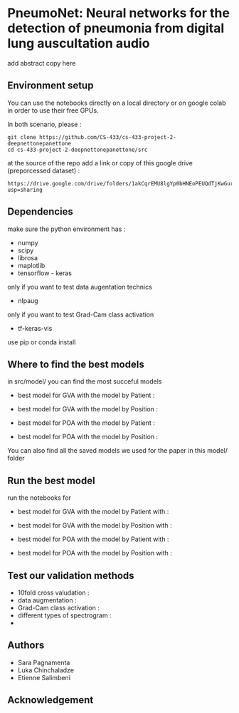 # PneumoNet: Neural networks for the detection of pneumonia from digital lung auscultation audio


add abstract copy here


## Environment setup

 You can use the notebooks directly on a local directory or on google colab in order to use their free GPUs.

In both scenario, please :
```
git clone https://github.com/CS-433/cs-433-project-2-deepnettonepanettone
cd cs-433-project-2-deepnettonepanettone/src
```

at the source of the repo add a link or copy of this google drive (preporcessed dataset) :
```
https://drive.google.com/drive/folders/1akCqrEMU8lgYp0bHNEoPEUQdTjKwGur2?usp=sharing
```

## Dependencies

make sure the python environment has : 

* numpy
* scipy
* librosa
* maplotlib
* tensorflow - keras

only if you want to test data augentation technics
* nlpaug

only if you want to test Grad-Cam class activation 
* tf-keras-vis

use pip or conda install

## Where to find the best models

in src/model/ you can find the most succeful models

* best model for GVA with the model by Patient : 
* best model for GVA with the model by Position : 

* best model for POA with the model by Patient : 
* best model for POA with the model by Position : 


You can also find all the saved models we used for the paper in this model/ folder

## Run the best model

run the notebooks for

* best model for GVA with the model by Patient with :
* best model for GVA with the model by Position with :

* best model for POA with the model by Patient with :
* best model for POA with the model by Position with :

## Test our validation methods

* 10fold cross valudation : 
* data augmentation :
* Grad-Cam class activation :
* different types of spectrogram : 
* 

## Authors

* Sara Pagnamenta
* Luka Chinchaladze
* Etienne Salimbeni

## Acknowledgement

 